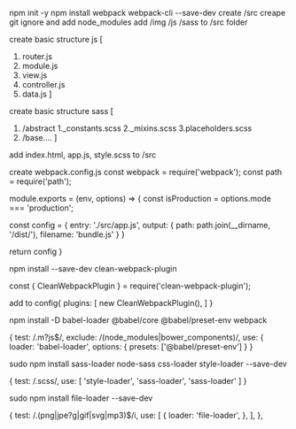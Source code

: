 npm init -y
npm install webpack webpack-cli --save-dev
create /src
creape git ignore and add node_modules
add /img /js /sass to /src folder

create basic structure js [
  1. router.js
  2. module.js
  3. view.js
  4. controller.js
  5. data.js
]

create basic structure sass [
  1. /abstract
    1._constants.scss
    2._mixins.scss
    3.placeholders.scss
  2. /base....
]

add index.html, app.js, style.scss to /src

create webpack.config.js
const webpack = require('webpack');
const path = require('path');

module.exports = (env, options) => {
  const isProduction = options.mode === 'production';

  const config = {
    entry: './src/app.js',
    output: {
      path: path.join(__dirname, '/dist/'),
      filename: 'bundle.js'
    }
  }

  return config
}

npm install --save-dev clean-webpack-plugin

const { CleanWebpackPlugin } = require('clean-webpack-plugin');

add to config{
  plugins: [
      new CleanWebpackPlugin(),
    ]
}

npm install -D babel-loader @babel/core @babel/preset-env webpack

{
  test: /\.m?js$/,
  exclude: /(node_modules|bower_components)/,
  use: {
    loader: 'babel-loader',
    options: {
      presets: ['@babel/preset-env']
    }
}

sudo npm install sass-loader node-sass css-loader style-loader --save-dev

{
  test: /\.scss/,
  use: [
    'style-loader', 'sass-loader', 'sass-loader'
  ]
}

sudo npm install file-loader --save-dev

{
  test: /\.(png|jpe?g|gif|svg|mp3)$/i,
  use: [
    {
      loader: 'file-loader',
    },
  ],
},
